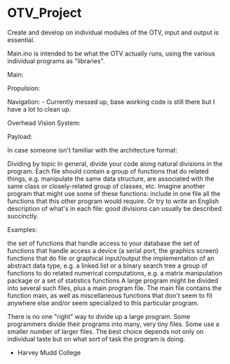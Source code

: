 # OTV_Project

Create and develop on individual modules of the OTV, input and output is essential. 

Main.ino is intended to be what the OTV actually runs, using the various individual programs as "libraries".

Main: 

Propulsion:

Navigation:
    - Currently messed up, base working code is still there but I have a lot to clean up.

Overhead Vision System:

Payload: 


In case someone isn't familiar with the architecture format:

Dividing by topic
In general, divide your code along natural divisions in the program. Each file should contain a group of functions that do related things, e.g. manipulate the same data structure, are associated with the same class or closely-related group of classes, etc. Imagine another program that might use some of these functions: include in one file all the functions that this other program would require. Or try to write an English description of what's in each file: good divisions can usually be described succinctly.

Examples:

the set of functions that handle access to your database
the set of functions that handle access a device (a serial port, the graphics screen)
functions that do file or graphical input/output
the implementation of an abstract data type, e.g. a linked list or a binary search tree
a group of functions to do related numerical computations, e.g. a matrix manipulation package or a set of statistics functions
A large program might be divided into several such files, plus a main program file. The main file contains the function main, as well as miscellaneous functions that don't seem to fit anywhere else and/or seem specialized to this particular program.

There is no one "right" way to divide up a large program. Some programmers divide their programs into many, very tiny files. Some use a smaller number of larger files. The best choice depends not only on individual taste but on what sort of task the program is doing.

- Harvey Mudd College